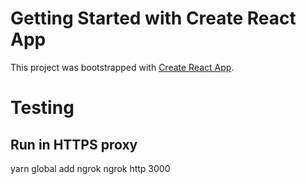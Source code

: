 # Getting Started with Create React App

This project was bootstrapped with [Create React App](https://github.com/facebook/create-react-app).


# Testing

## Run in HTTPS proxy

yarn global add ngrok
ngrok http 3000